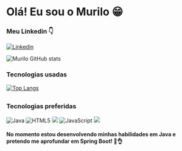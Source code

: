 # Olá! Eu sou o Murilo 😁

### Meu Linkedin 👇
[![Linkedin](https://img.shields.io/badge/LinkedIn-0077B5?style=for-the-badge&logo=linkedin&logoColor=white-target=_blank)](https://www.linkedin.com/in/murilo-nepomuceno-829912235/)



![Murilo GitHub stats](https://github-readme-stats.vercel.app/api?username=Murilo-Nep0muceno&show_icons=true&theme=dracula)

### Tecnologias usadas
[![Top Langs](https://github-readme-stats.vercel.app/api/top-langs/?username=Murilo-Nep0muceno&layout=compact)](https://github.com/Murilo-Nep0muceno/github-readme-stats)

##

### Tecnologias preferidas
<div style="display: inline-block">
    <img src="https://img.shields.io/badge/Java-ED8B00?style=for-the-badge&logo=openjdk&logoColor=white" alt="Java" style = "borde-radius: 3px"/>
    <img src="https://img.shields.io/badge/React-20232A?style=for-the-badge&logo=react&logoColor=61DAFB" alt="HTML5" style="border-radius: 3px" />
    <img src="https://img.shields.io/badge/Spring-6DB33F?style=for-the-badge&logo=spring&logoColor=white" style="border-radius: 3px" />
    <img src="https://img.shields.io/badge/JavaScript-F7DF1E?style=for-the-badge&logo=javascript&logoColor=black" alt="JavaScript" style="border-radius: 3px" />
    <img src="https://img.shields.io/badge/Python-14354C?style=for-the-badge&logo=python&logoColor=white" />
</div>

<br>

#### No momento estou desenvolvendo minhas habilidades em Java e pretendo me aprofundar em Spring Boot! 🤔👌
